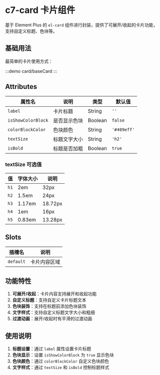 # c7-card 卡片组件

基于 Element Plus 的 `el-card` 组件进行封装，提供了可展开/收起的卡片功能，支持自定义标题、色块等。

## 基础用法

最简单的卡片使用方式：

:::demo
card/baseCard
:::

## Attributes

| 属性名 | 说明 | 类型 | 默认值 |
|--------|------|------|--------|
| `label` | 卡片标题 | String | `''` |
| `isShowColorBlock` | 是否显示色块 | Boolean | `false` |
| `colorBlockColor` | 色块颜色 | String | `'#409eff'` |
| `textSize` | 标题文字大小 | String | `'h2'` |
| `isBold` | 标题是否加粗 | Boolean | `true` |

### textSize 可选值

| 值   | 字体大小 | 说明     |
|------|----------|----------|
| `h1` | 2em      | 32px     |
| `h2` | 1.5em    | 24px     |
| `h3` | 1.17em   | 18.72px  |
| `h4` | 1em      | 16px     |
| `h5` | 0.83em   | 13.28px  |

## Slots

| 插槽名 | 说明 |
|--------|------|
| `default` | 卡片内容区域 |

## 功能特性

1. **可展开/收起**：卡片内容支持展开和收起功能
2. **自定义标题**：支持自定义卡片标题文本
3. **色块装饰**：支持在标题前添加色块装饰
4. **文字样式**：支持自定义标题文字大小和粗细
5. **过渡动画**：展开/收起时有平滑的过渡动画

## 使用说明

1. **标题设置**：通过 `label` 属性设置卡片标题
2. **色块显示**：设置 `isShowColorBlock` 为 `true` 显示色块
3. **色块颜色**：通过 `colorBlockColor` 自定义色块颜色
4. **文字样式**：通过 `textSize` 和 `isBold` 控制标题样式
